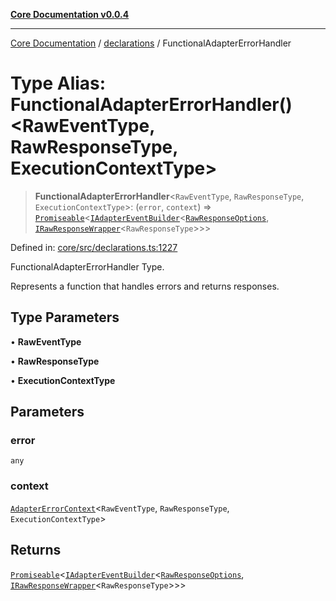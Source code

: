 [**Core Documentation v0.0.4**](../../README.md)

***

[Core Documentation](../../modules.md) / [declarations](../README.md) / FunctionalAdapterErrorHandler

# Type Alias: FunctionalAdapterErrorHandler()\<RawEventType, RawResponseType, ExecutionContextType\>

> **FunctionalAdapterErrorHandler**\<`RawEventType`, `RawResponseType`, `ExecutionContextType`\>: (`error`, `context`) => [`Promiseable`](Promiseable.md)\<[`IAdapterEventBuilder`](../interfaces/IAdapterEventBuilder.md)\<[`RawResponseOptions`](../interfaces/RawResponseOptions.md), [`IRawResponseWrapper`](../interfaces/IRawResponseWrapper.md)\<`RawResponseType`\>\>\>

Defined in: [core/src/declarations.ts:1227](https://github.com/stonemjs/core/blob/d2167ff53d508d3a75c05f0cf962180518d3e061/src/declarations.ts#L1227)

FunctionalAdapterErrorHandler Type.

Represents a function that handles errors and returns responses.

## Type Parameters

• **RawEventType**

• **RawResponseType**

• **ExecutionContextType**

## Parameters

### error

`any`

### context

[`AdapterErrorContext`](../interfaces/AdapterErrorContext.md)\<`RawEventType`, `RawResponseType`, `ExecutionContextType`\>

## Returns

[`Promiseable`](Promiseable.md)\<[`IAdapterEventBuilder`](../interfaces/IAdapterEventBuilder.md)\<[`RawResponseOptions`](../interfaces/RawResponseOptions.md), [`IRawResponseWrapper`](../interfaces/IRawResponseWrapper.md)\<`RawResponseType`\>\>\>
